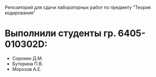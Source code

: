 Репозиторий для сдачи лабораторных работ по предмету "Теория кодирования"
# Выполнили студенты гр. 6405-010302D:
- Сорокин Д.М.
- Буторина П.В.
- Морозов А.Е.
